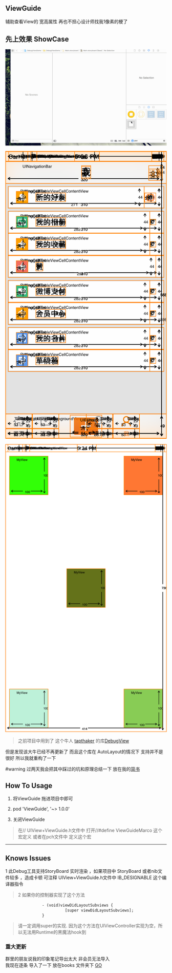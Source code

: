 ## ViewGuide

辅助查看View的 宽高属性 再也不担心设计师找我1像素的梗了


##  先上效果  ShowCase 


![Demo1](https://github.com/aiqiuqiu/ViewGuide/blob/master/Demo1.gif)

![D2mo2](https://github.com/aiqiuqiu/ViewGuide/blob/master/Demo2.png)

![D2mo2](https://github.com/aiqiuqiu/ViewGuide/blob/master/Demo3.png)

> 之前项目中用到了 这个牛人 [tapthaker](https://github.com/tapthaker) 的库[DebugView](https://github.com/tapthaker/DebugView)

但是发现该大牛已经不再更新了  而且这个库在 AutoLayout的情况下 支持并不是很好  所以我就重构了一下

#warning  过两天我会把其中踩过的坑和原理总结一下 放在我的[简书](http://www.jianshu.com/users/cc1e4faec5f7/)


## How To Usage  
1.  将ViewGuide 拖进项目中即可 

2.   pod 'ViewGuide', '~> 1.0.0'

3.  关闭ViewGuide 


> 在//  UIView+ViewGuide.h文件中 打开//#define  ViewGuideMarco 这个宏定义   或者在pch文件中 定义这个宏

----



## Knows Issues  
>
1 此Debug工具支持StoryBoard 实时渲染  ，如果项目中 StoryBoard 或者nib文件较多 ，造成卡顿 可注释  UIView+ViewGuide.h文件中 IB_DESIGNABLE 这个编译器指令

> 2 如果你的控制器实现了这个方法 



                    - (void)viewDidLayoutSubviews {
                              [super viewDidLayoutSubviews];
                    }
          
          
> 请一定调用super的实现.  因为这个方法在UIViewController实现为空，所以无法用Runtime的黑魔法hook到






###  重大更新  
群里的朋友说我的印象笔记导出太大  非会员无法导入      
我现在逐条 导入了一下 放在books 文件夹下 [GO]()
